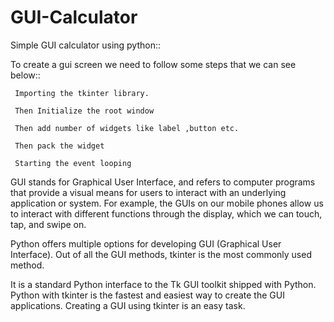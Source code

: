 # GUI-Calculator

Simple GUI calculator using python::

To create a gui screen we need to follow some steps that we can see below::

     Importing the tkinter library.
     
     Then Initialize the root window
     
     Then add number of widgets like label ,button etc.
     
     Then pack the widget
     
     Starting the event looping
     
GUI stands for Graphical User Interface, and refers to computer programs that provide a visual means for users to interact with an underlying application or system. For example, the GUIs on our mobile phones allow us to interact with different functions through the display, which we can touch, tap, and swipe on.

Python offers multiple options for developing GUI (Graphical User Interface). Out of all the GUI methods, tkinter is the most commonly used method.

It is a standard Python interface to the Tk GUI toolkit shipped with Python. Python with tkinter is the fastest and easiest way to create the GUI applications.
Creating a GUI using tkinter is an easy task.
